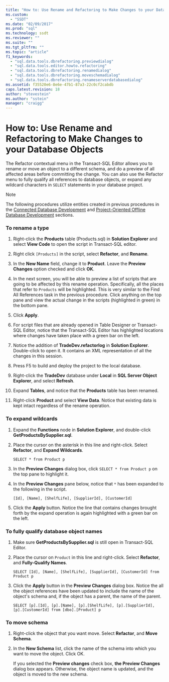 ```yaml
---
title: "How to: Use Rename and Refactoring to Make Changes to your Database Objects | Microsoft Docs"
ms.custom: 
  - "SSDT"
ms.date: "02/09/2017"
ms.prod: "sql"
ms.technology: ssdt
ms.reviewer: ""
ms.suite: ""
ms.tgt_pltfrm: ""
ms.topic: "article"
f1_keywords: 
  - "sql.data.tools.dbrefactoring.previewdialog"
  - "sql.data.tools.editor.howto.refactoring"
  - "sql.data.tools.dbrefactoring.renamedialog"
  - "sql.data.tools.dbrefactoring.moveschemadialog"
  - "sql.data.tools.dbrefactoring.renameserverdatabasedialog"
ms.assetid: f35520e6-8e6e-47b1-87a3-22c0cf2cabdb
caps.latest.revision: 18
author: "stevestein"
ms.author: "sstein"
manager: "craigg"
---
```

# How to: Use Rename and Refactoring to Make Changes to your Database Objects
The Refactor contextual menu in the Transact\-SQL Editor allows you to rename or move an object to a different schema, and do a preview of all affected areas before committing the change. You can also use the Refactor menu to fully qualify all references to database objects, or expand any wildcard characters in `SELECT` statements in your database project.  
  
> [!NOTE]  
> The following procedures utilize entities created in previous procedures in the [Connected Database Development](../ssdt/connected-database-development.md) and [Project-Oriented Offline Database Development](../ssdt/project-oriented-offline-database-development.md) sections.  
  
### To rename a type  
  
1.  Right-click the **Products** table (Products.sql) in **Solution Explorer** and select **View Code** to open the script in Transact\-SQL editor.  
  
2.  Right click `[Products]` in the script, select **Refactor**, and **Rename**.  
  
3.  In the **New Name** field, change it to **Product**. Leave the **Preview Changes** option checked and click **OK**.  
  
4.  In the next screen, you will be able to preview a list of scripts that are going to be affected by this rename operation. Specifically, all the places that refer to `Products` will be highlighted. This is very similar to the Find All References task in the previous procedure. Click anything on the top pane and view the actual change in the scripts (highlighted in green) in the bottom pane.  
  
5.  Click **Apply**.  
  
6.  For script files that are already opened in Table Designer or Transact\-SQL Editor, notice that the Transact\-SQL Editor has highlighted locations where changes have taken place with a green bar on the left.  
  
7.  Notice the addition of **TradeDev.refactorlog** in **Solution Explorer**. Double-click to open it. It contains an XML representation of all the changes in this session.  
  
8.  Press F5 to build and deploy the project to the local database.  
  
9. Right-click the **TradeDev** database under **Local** in **SQL Server Object Explorer**, and select **Refresh**.  
  
10. Expand **Tables**, and notice that the **Products** table has been renamed.  
  
11. Right-click **Product** and select **View Data**. Notice that existing data is kept intact regardless of the rename operation.  
  
### To expand wildcards  
  
1.  Expand the **Functions** node in **Solution Explorer**, and double-click **GetProductsBySupplier.sql**.  
  
2.  Place the cursor on the asterisk in this line and right-click. Select **Refactor**, and **Expand Wildcards**.  
  
    ```  
    SELECT * from Product p  
    ```  
  
3.  In the **Preview Changes** dialog box, click `SELECT * from Product p` on the top pane to highlight it.  
  
4.  In the **Preview Changes** pane below, notice that `*` has been expanded to the following in the script.  
  
    ```  
    [Id], [Name], [ShelfLife], [SupplierId], [CustomerId]  
    ```  
  
5.  Click the **Apply** button.  Notice the line that contains changes brought forth by the expand operation is again highlighted with a green bar on the left.  
  
### To fully qualify database object names  
  
1.  Make sure **GetProductsBySupplier.sql** is still open in Transact\-SQL Editor.  
  
2.  Place the cursor on `Product` in this line and right-click. Select **Refactor**, and **Fully-Qualify Names**.  
  
    ```  
    SELECT [Id], [Name], [ShelfLife], [SupplierId], [CustomerId] from Product p  
    ```  
  
3.  Click the **Apply** button in the **Preview Changes** dialog box.  Notice the all the object references have been updated to include the name of the object's schema and, if the object has a parent, the name of the parent.  
  
    ```  
    SELECT [p].[Id], [p].[Name], [p].[ShelfLife], [p].[SupplierId], [p].[CustomerId] from [dbo].[Product] p  
    ```  
  
### To move schema  
  
1.  Right-click the object that you want move. Select **Refactor**, and **Move Schema**.  
  
2.  In the **New Schema** list, click the name of the schema into which you want to move the object. Click OK.  
  
    If you selected the **Preview changes** check box, **the Preview Changes** dialog box appears. Otherwise, the object name is updated, and the object is moved to the new schema.  
  
